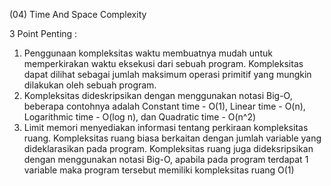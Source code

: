 (04) Time And Space Complexity

3 Point Penting :
1. Penggunaan kompleksitas waktu membuatnya mudah untuk memperkirakan waktu eksekusi dari sebuah program. Kompleksitas dapat dilihat sebagai jumlah maksimum operasi primitif yang mungkin dilakukan oleh sebuah program.
2. Kompleksitas dideskripsikan dengan menggunakan notasi Big-O, beberapa contohnya adalah Constant time - O(1), Linear time - O(n), Logarithmic time - O(log n), dan Quadratic time - O(n^2)
3. Limit memori menyediakan informasi tentang perkiraan kompleksitas ruang. Kompleksitas ruang biasa berkaitan dengan jumlah variable yang dideklarasikan pada program. Kompleksitas ruang juga dideksripsikan dengan menggunakan notasi Big-O, apabila pada program terdapat 1 variable maka program tersebut memiliki kompleksitas ruang O(1)